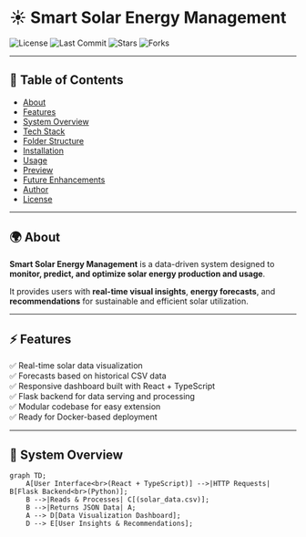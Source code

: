 # ☀️ Smart Solar Energy Management  

![License](https://img.shields.io/github/license/Arjav-Jhamb/smart-solar-energy-management?color=blue)
![Last Commit](https://img.shields.io/github/last-commit/Arjav-Jhamb/smart-solar-energy-management)
![Stars](https://img.shields.io/github/stars/Arjav-Jhamb/smart-solar-energy-management?style=social)
![Forks](https://img.shields.io/github/forks/Arjav-Jhamb/smart-solar-energy-management?style=social)

---

## 📖 Table of Contents  
- [About](#about)  
- [Features](#features)  
- [System Overview](#system-overview)  
- [Tech Stack](#tech-stack)  
- [Folder Structure](#folder-structure)  
- [Installation](#installation)  
- [Usage](#usage)  
- [Preview](#preview)  
- [Future Enhancements](#future-enhancements)  
- [Author](#author)  
- [License](#license)

---

## 🌍 About  

**Smart Solar Energy Management** is a data-driven system designed to **monitor, predict, and optimize solar energy production and usage**.  

It provides users with **real-time visual insights**, **energy forecasts**, and **recommendations** for sustainable and efficient solar utilization.  

---

## ⚡ Features  

✅ Real-time solar data visualization  
✅ Forecasts based on historical CSV data  
✅ Responsive dashboard built with React + TypeScript  
✅ Flask backend for data serving and processing  
✅ Modular codebase for easy extension  
✅ Ready for Docker-based deployment  

---

## 🧠 System Overview  

```mermaid
graph TD;
    A[User Interface<br>(React + TypeScript)] -->|HTTP Requests| B[Flask Backend<br>(Python)];
    B -->|Reads & Processes| C[(solar_data.csv)];
    B -->|Returns JSON Data| A;
    A --> D[Data Visualization Dashboard];
    D --> E[User Insights & Recommendations];
